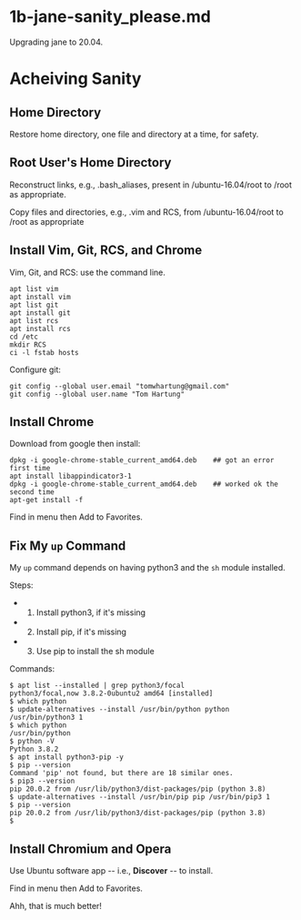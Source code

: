 
# 1b-jane-sanity_please.md

Upgrading jane to 20.04.

# Acheiving Sanity

## Home Directory

Restore home directory, one file and directory at a time, for safety.

## Root User's Home Directory

Reconstruct links, e.g., .bash_aliases, present in /ubuntu-16.04/root to /root as appropriate.

Copy files and directories, e.g., .vim and RCS, from /ubuntu-16.04/root to /root as appropriate

## Install Vim, Git, RCS, and Chrome

Vim, Git, and RCS: use the command line.

```
apt list vim
apt install vim
apt list git
apt install git
apt list rcs
apt install rcs
cd /etc
mkdir RCS
ci -l fstab hosts
```

Configure git:

```
git config --global user.email "tomwhartung@gmail.com"
git config --global user.name "Tom Hartung"
```

## Install Chrome

Download from google then install:

```
dpkg -i google-chrome-stable_current_amd64.deb    ## got an error first time
apt install libappindicator3-1
dpkg -i google-chrome-stable_current_amd64.deb    ## worked ok the second time
apt-get install -f
```

Find in menu then Add to Favorites.

## Fix My `up` Command

My `up` command depends on having python3 and the `sh` module installed.

Steps:

- 1. Install python3, if it's missing
- 2. Install pip, if it's missing
- 3. Use pip to install the sh module

Commands:

```
$ apt list --installed | grep python3/focal
python3/focal,now 3.8.2-0ubuntu2 amd64 [installed]
$ which python
$ update-alternatives --install /usr/bin/python python /usr/bin/python3 1
$ which python
/usr/bin/python
$ python -V
Python 3.8.2
$ apt install python3-pip -y
$ pip --version
Command 'pip' not found, but there are 18 similar ones.
$ pip3 --version
pip 20.0.2 from /usr/lib/python3/dist-packages/pip (python 3.8)
$ update-alternatives --install /usr/bin/pip pip /usr/bin/pip3 1
$ pip --version
pip 20.0.2 from /usr/lib/python3/dist-packages/pip (python 3.8)
$
```

## Install Chromium and Opera

Use Ubuntu software app -- i.e., **Discover** -- to install.

Find in menu then Add to Favorites.

Ahh, that is much better!

